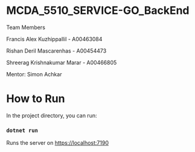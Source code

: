 # MCDA_5510_SERVICE-GO_BackEnd

Team Members

Francis Alex Kuzhippallil - A00463084

Rishan Deril Mascarenhas - A00454473

Shreerag Krishnakumar Marar - A00466805

Mentor: Simon Achkar

# How to Run

In the project directory, you can run:

### `dotnet run`

Runs the server on [https://localhost:7190](https://localhost:7190)
